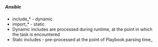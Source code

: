 ##### Ansible

* include\_\* - dynamic
* import\_\* - static
* Dynamic includes are processed during runtime, at the point in which the task is encountered
* Statc includes - pre-processed at the point of Playbook parsing time\_